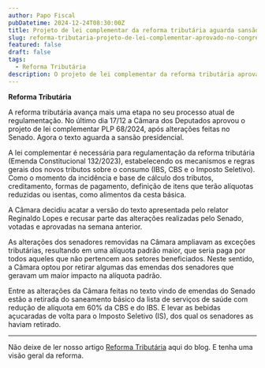 ```yaml
---
author: Papo Fiscal
pubDatetime: 2024-12-24T08:30:00Z
title: Projeto de lei complementar da reforma tributária aguarda sansão presidencial
slug: reforma-tributaria-projeto-de-lei-complementar-aprovado-no-congresso
featured: false
draft: false
tags:
  - Reforma Tributária
description: O projeto de lei complementar da reforma tributária aprovado pelo congresso no último dia 17/12 agora segue para sansão do presidente.
---
```


<div class="flex flex-row gap-2 justify-items-center">
  <div class="bg-yellow-400 w-2"></div>
  <strong class="text-7xl font-sans max-w-5">Reforma Tributária</strong>
</div>

A reforma tributária avança mais uma etapa no seu processo atual de regulamentação. No último dia 17/12 a Câmara dos Deputados aprovou o projeto de lei complementar PLP 68/2024, após alterações feitas no Senado. Agora o texto aguarda a sansão presidencial.

A lei complementar é necessária para regulamentação da reforma tributária (Emenda Constitucional 132/2023), estabelecendo os mecanismos e regras gerais dos novos tributos sobre o consumo (IBS, CBS e o Imposto Seletivo). Como o momento da incidência e base de cálculo dos tributos, creditamento, formas de pagamento, definição de itens que terão alíquotas reduzidas ou isentas, como alimentos da cesta básica.

A Câmara decidiu acatar a versão do texto apresentada pelo relator Reginaldo Lopes e recusar parte das alterações realizadas pelo Senado, votadas e aprovadas na semana anterior.

As alterações dos senadores removidas na Câmara ampliavam as exceções tributárias, resultando em uma alíquota padrão maior, que seria paga por todos aqueles que não pertencem aos setores beneficiados. Neste sentido, a Câmara optou por retirar algumas das emendas dos senadores que geravam um maior impacto na alíquota padrão.

Entre as alterações da Câmara feitas no texto vindo de emendas do Senado estão a retirada do saneamento básico da lista de serviços de saúde com redução de alíquota em 60% da CBS e do IBS. E levar as bebidas açucaradas de volta para o Imposto Seletivo (IS), dos qual os senadores as haviam retirado.

---

Não deixe de ler nosso artigo [Reforma Tributária](https://papofiscal.blog/posts/reforma-tributaria) aqui do blog. E tenha uma visão geral da reforma.
